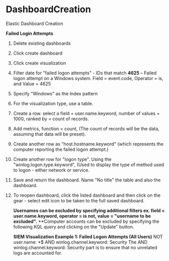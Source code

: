 # DashboardCreation
Elastic Dashboard Creation


**Failed Login Attempts**

1. Delete existing dashboards
2. Click create dashboard
3. Click create visualization
4. Filter date for "failed logon attempts" - IDs that match **4625** – Failed logon attempt on a Windows system. Field = event.code, Operator = is, and Value = 4625
5. Specify "Windows" as the Index pattern
6. For the visualization type, use a table.
7. Create a row. select a field = user.name.keyword, number of values = 1000, ranked by = count of records.
8. Add metrics, function = count, (The count of records will be the data, assuming that data will be preset).
9. Create another row as "host.hostname.keyword" (which represents the computer reporting the failed logon attempt.)
10. Create another row for "logon type". Using the "winlog.logon.type.keyword", (Used to display the type of method used to logon - either network or service.
11. Save and return the dashboard. Name "No title" the table and also the dashboard.
12. To reopen dashboard, click the listed dashboard and then click on the gear - select edit icon to be taken to the full saved dashboard. 

    **Usernames can be excluded by specifying additional filters ex. field = user.name.keyword, operator = is not, value = "username to be excluded".**
    **Computer accounts can be excluded by specifying the following KQL query and clicking on the "Update" button.

      **SIEM Visualization Example 1: Failed Logon Attempts (All Users)**
      NOT user.name: *$ AND winlog.channel.keyword: Security
      The AND winlog.channel.keyword: Security part is to ensure that no unrelated logs are accounted for.
    

    
